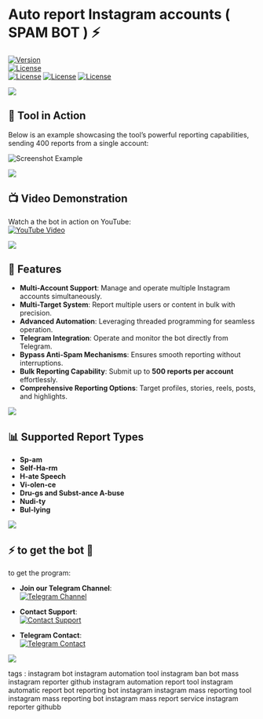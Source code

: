
<p><h1>Auto report Instagram accounts ( SPAM BOT ) ⚡ </h1>

[![Version](https://img.shields.io/badge/version-6.0-blue)]()  
[![License](https://img.shields.io/badge/root-abrzi-green)]()  
[![License](https://img.shields.io/badge/trusted-seller-pink)]()
[![License](https://img.shields.io/badge/old-seller-pink)]()
[![License](https://img.shields.io/badge/-⭐⭐⭐⭐-pink)]()

<img src="https://user-images.githubusercontent.com/73097560/115834477-dbab4500-a447-11eb-908a-139a6edaec5c.gif">

## 📸 **Tool in Action**  

Below is an example showcasing the tool’s powerful reporting capabilities, sending 400 reports from a single account:  

![Screenshot Example](https://files.catbox.moe/mvat58.jpg)  

 

<img src="https://user-images.githubusercontent.com/73097560/115834477-dbab4500-a447-11eb-908a-139a6edaec5c.gif">

## 📺 **Video Demonstration**  

Watch a the bot in action on YouTube:  
[![YouTube Video](https://img.shields.io/badge/YouTube-Video-red?logo=youtube)](https://youtu.be/-ClGnUHlt7Y?si=xumXLh-VQUeqH1Hj)  

<img src="https://user-images.githubusercontent.com/73097560/115834477-dbab4500-a447-11eb-908a-139a6edaec5c.gif">

## 🌟 **Features**  

- **Multi-Account Support**: Manage and operate multiple Instagram accounts simultaneously.  
- **Multi-Target System**: Report multiple users or content in bulk with precision.  
- **Advanced Automation**: Leveraging threaded programming for seamless operation.  
- **Telegram Integration**: Operate and monitor the bot directly from Telegram.  
- **Bypass Anti-Spam Mechanisms**: Ensures smooth reporting without interruptions.  
- **Bulk Reporting Capability**: Submit up to **500 reports per account** effortlessly.  
- **Comprehensive Reporting Options**: Target profiles, stories, reels, posts, and highlights.  

<img src="https://user-images.githubusercontent.com/73097560/115834477-dbab4500-a447-11eb-908a-139a6edaec5c.gif">

## 📊 **Supported Report Types**  

- **Sp-am**  
- **Self-Ha-rm**  
- **H-ate Speech**  
- **Vi-olen-ce**  
- **Dru-gs and Subst-ance A-buse**  
- **Nudi-ty**  
- **Bul-lying**  


<img src="https://user-images.githubusercontent.com/73097560/115834477-dbab4500-a447-11eb-908a-139a6edaec5c.gif">

## ⚡ to get the bot 💸
to get the program:

- **Join our Telegram Channel**:  
  [![Telegram Channel](https://img.shields.io/badge/Telegram-Channel-blue)](https://tinyurl.com/39573uep)

- **Contact Support**:  
  [![Contact Support](https://img.shields.io/badge/Contact-Support-green)](https://t.me/abrzi505)

- **Telegram Contact**:  
  [![Telegram Contact](https://img.shields.io/badge/Telegram-Contact-blue)](https://t.me/abrzi505)

<img src="https://user-images.githubusercontent.com/73097560/115834477-dbab4500-a447-11eb-908a-139a6edaec5c.gif">


tags : instagram bot
instagram automation tool
instagram ban bot mass
instagram reporter github
instagram automation report tool
instagram automatic report bot 
reporting bot instagram 
instagram mass reporting tool 
instagram mass reporting bot 
instagram mass report service
instagram reporter githubb
